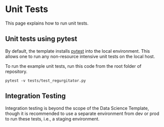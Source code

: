 # Unit Tests

This page explains how to run unit tests.

## Unit tests using pytest

By default, the template installs [pytest](https://docs.pytest.org/en/7.1.x/index.html) into the local environment. This allows one to run any non-resource intensive unit tests on the local host.

To run the example unit tests, run this code from the root folder of repository.

`pytest -v tests/test_regurgitator.py`

## Integration Testing

Integration testing is beyond the scope of the Data Science Template, though it is recommended to use a separate environment from dev or prod to run these tests, i.e., a staging environment.
